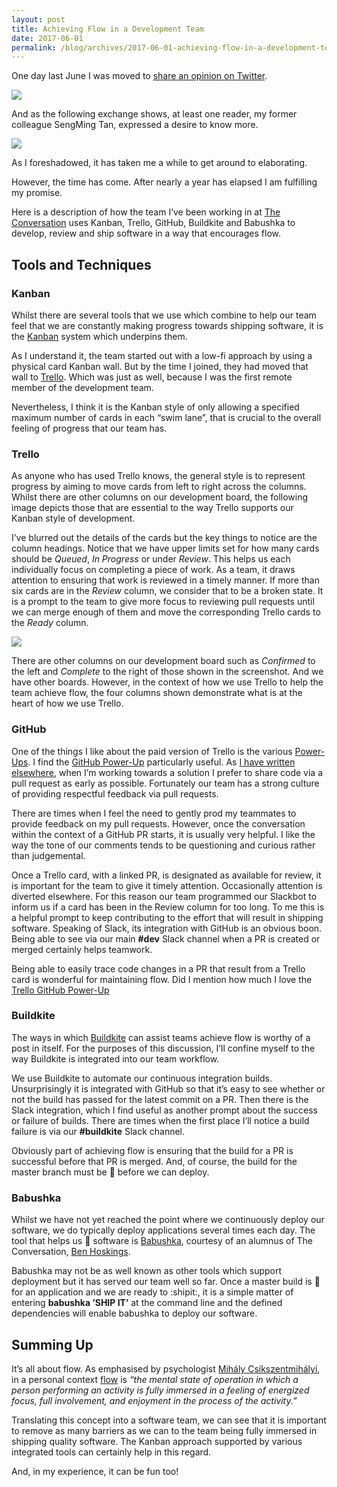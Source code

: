 ```yaml
---
layout: post
title: Achieving Flow in a Development Team
date: 2017-06-01
permalink: /blog/archives/2017-06-01-achieving-flow-in-a-development-team
---
```


One day last June I was moved to [share an opinion on
Twitter](https://twitter.com/keithpitty/status/745781077126504448).

![](https://keithpitty.com/rails/active_storage/blobs/proxy/eyJfcmFpbHMiOnsibWVzc2FnZSI6IkJBaHBPZz09IiwiZXhwIjpudWxsLCJwdXIiOiJibG9iX2lkIn19--66b662eae10be210b87a1554c2669765c058d98c/team-flow.png)

And as the following exchange shows, at least one reader, my former
colleague SengMing Tan, expressed a desire to know more.

![](https://keithpitty.com/rails/active_storage/blobs/proxy/eyJfcmFpbHMiOnsibWVzc2FnZSI6IkJBaHBPdz09IiwiZXhwIjpudWxsLCJwdXIiOiJibG9iX2lkIn19--f49c34a520c57ab7c538098d629f186ae947193c/team-flow-sengming.png)

As I foreshadowed, it has taken me a while to get around to elaborating.

However, the time has come. After nearly a year has elapsed I am
fulfilling my promise.

Here is a description of how the team I’ve been working in at [The
Conversation](https://theconversation.com) uses Kanban, Trello, GitHub,
Buildkite and Babushka to develop, review and ship software in a way
that encourages flow.

## Tools and Techniques

### Kanban

Whilst there are several tools that we use which combine to help our
team feel that we are constantly making progress towards shipping
software, it is the [Kanban](https://en.wikipedia.org/wiki/Kanban)
system which underpins them.

As I understand it, the team started out with a low-fi approach by using
a physical card Kanban wall. But by the time I joined, they had moved
that wall to [Trello](https://trello.com/). Which was just as well,
because I was the first remote member of the development team.

Nevertheless, I think it is the Kanban style of only allowing a
specified maximum number of cards in each “swim lane”, that is crucial
to the overall feeling of progress that our team has.

### Trello

As anyone who has used Trello knows, the general style is to represent
progress by aiming to move cards from left to right across the columns.
Whilst there are other columns on our development board, the following
image depicts those that are essential to the way Trello supports our
Kanban style of development.

I’ve blurred out the details of the cards but the key things to notice
are the column headings. Notice that we have upper limits set for how
many cards should be *Queued*, *In Progress* or under *Review*. This
helps us each individually focus on completing a piece of work. As a
team, it draws attention to ensuring that work is reviewed in a timely
manner. If more than six cards are in the *Review* column, we consider
that to be a broken state. It is a prompt to the team to give more focus
to reviewing pull requests until we can merge enough of them and move
the corresponding Trello cards to the *Ready* column.

![](https://keithpitty.com/rails/active_storage/blobs/proxy/eyJfcmFpbHMiOnsibWVzc2FnZSI6IkJBaHBQQT09IiwiZXhwIjpudWxsLCJwdXIiOiJibG9iX2lkIn19--505380ff01d77121f1a175a39ae2db0aba85e1fe/trello-kanban.jpg)

There are other columns on our development board such as *Confirmed* to
the left and *Complete* to the right of those shown in the screenshot.
And we have other boards. However, in the context of how we use Trello
to help the team achieve flow, the four columns shown demonstrate what
is at the heart of how we use Trello.

### GitHub

One of the things I like about the paid version of Trello is the various
[Power-Ups](https://trello.com/power-ups). I find the [GitHub
Power-Up](http://info.trello.com/power-ups/github) particularly useful.
As [I have written
elsewhere](/blog/archives/2015-09-19-effective-collaboration-using-github-prs),
when I’m working towards a solution I prefer to share code via a pull
request as early as possible. Fortunately our team has a strong culture
of providing respectful feedback via pull requests.

There are times when I feel the need to gently prod my teammates to
provide feedback on my pull requests. However, once the conversation
within the context of a GitHub PR starts, it is usually very helpful. I
like the way the tone of our comments tends to be questioning and
curious rather than judgemental.

Once a Trello card, with a linked PR, is designated as available for
review, it is important for the team to give it timely attention.
Occasionally attention is diverted elsewhere. For this reason our team
programmed our Slackbot to inform us if a card has been in the Review
column for too long. To me this is a helpful prompt to keep contributing
to the effort that will result in shipping software. Speaking of Slack,
its integration with GitHub is an obvious boon. Being able to see via
our main **#dev** Slack channel when a PR is created or merged certainly
helps teamwork.

Being able to easily trace code changes in a PR that result from a
Trello card is wonderful for maintaining flow. Did I mention how much I
love the [Trello GitHub
Power-Up](http://info.trello.com/power-ups/github?)

### Buildkite

The ways in which [Buildkite](https://buildkite.com) can assist teams
achieve flow is worthy of a post in itself. For the purposes of this
discussion, I’ll confine myself to the way Buildkite is integrated into
our team workflow.

We use Buildkite to automate our continuous integration builds.
Unsurprisingly it is integrated with GitHub so that it’s easy to see
whether or not the build has passed for the latest commit on a PR. Then
there is the Slack integration, which I find useful as another prompt
about the success or failure of builds. There are times when the first
place I’ll notice a build failure is via our **#buildkite** Slack
channel.

Obviously part of achieving flow is ensuring that the build for a PR is
successful before that PR is merged. And, of course, the build for the
master branch must be :green_heart: before we can deploy.

### Babushka

Whilst we have not yet reached the point where we continuously deploy
our software, we do typically deploy applications several times each
day. The tool that helps us :ship: software is
[Babushka](https://babushka.me/), courtesy of an alumnus of The
Conversation, [Ben Hoskings](https://github.com/benhoskings).

Babushka may not be as well known as other tools which support
deployment but it has served our team well so far. Once a master build
is :green_heart: for an application and we are ready to :shipit:, it is
a simple matter of entering **babushka ’SHIP IT’** at the command line
and the defined dependencies will enable babushka to deploy our
software.

## Summing Up

It’s all about flow. As emphasised by psychologist [Mihály
Csíkszentmihályi](https://en.wikipedia.org/wiki/Mihaly_Csikszentmihalyi),
in a personal context
[flow](https://en.wikipedia.org/wiki/Flow_(psychology)) is *“the mental
state of operation in which a person performing an activity is fully
immersed in a feeling of energized focus, full involvement, and
enjoyment in the process of the activity.”*

Translating this concept into a software team, we can see that it is
important to remove as many barriers as we can to the team being fully
immersed in shipping quality software. The Kanban approach supported by
various integrated tools can certainly help in this regard.

And, in my experience, it can be fun too!
